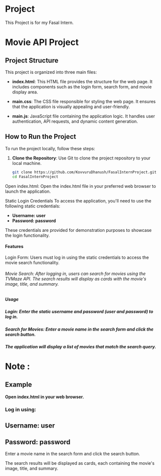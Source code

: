 # Project
This Project is for my Fasal Intern.


# Movie API Project



## Project Structure


This project is organized into three main files:

- **index.html**: This HTML file provides the structure for the web page. It includes components such as the login form, search form, and movie display area.


- **main.css**: The CSS file responsible for styling the web page. It ensures that the application is visually appealing and user-friendly.


- **main.js**: JavaScript file containing the application logic. It handles user authentication, API requests, and dynamic content generation.




## How to Run the Project

To run the project locally, follow these steps:

1. **Clone the Repository**: Use Git to clone the project repository to your local machine.
   ```bash
   git clone https://github.com/KovvuruDhanush/FasalInternProject.git
   cd FasalInternProject
Open index.html: Open the index.html file in your preferred web browser to launch the application.




Static Login Credentials
To access the application, you'll need to use the following static credentials:

- **Username: user**
- **Password: password**


These credentials are provided for demonstration purposes to showcase the login functionality.






#### Features


Login Form: Users must log in using the static credentials to access the movie search functionality.

###### Movie Search: After logging in, users can search for movies using the TVMaze API. The search results will display as cards with the movie's image, title, and summary.




##### Usage

##### Login: Enter the static username and password (user and password) to log in.

##### Search for Movies: Enter a movie name in the search form and click the search button. 

##### The application will display a list of movies that match the search query.


# Note :

## Example

####  Open index.html in your web browser.

### Log in using:

## Username: user
## Password: password


Enter a movie name in the search form and click the search button.

The search results will be displayed as cards, each containing the movie's image, title, and summary.

